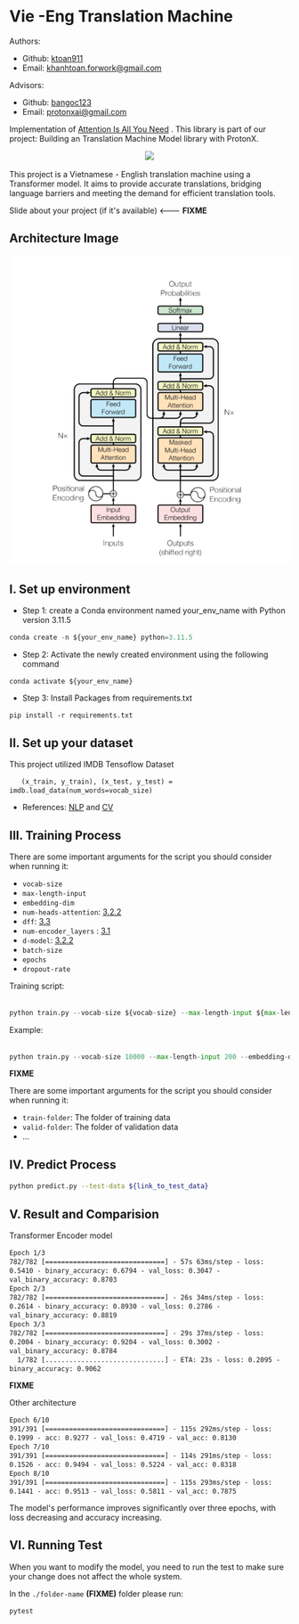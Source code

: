# Vie -Eng Translation Machine
Authors:
- Github: [ktoan911](https://github.com/ktoan911) 
- Email: khanhtoan.forwork@gmail.com 

Advisors:
- Github: [bangoc123](https://github.com/bangoc123) 
- Email: protonxai@gmail.com



Implementation of [Attention Is All You Need](https://arxiv.org/pdf/1706.03762.pdf) . This
library is part of our project: Building an Translation Machine Model library with ProtonX.

<p align="center">
    <img src='https://storage.googleapis.com/protonx-cloud-storage/transformer/protonx-transf.png' width=200 class="center">
</p>

This project is a Vietnamese - English translation machine using a Transformer model. It aims to provide accurate translations, bridging language barriers and meeting the demand for efficient translation tools.

Slide about your project (if it's available) <--- **FIXME**

## Architecture Image 

![image](assets/model_architect.png)


## I.  Set up environment
- Step 1: create a Conda environment named your_env_name with Python version 3.11.5

```python
conda create -n ${your_env_name} python=3.11.5
```

- Step 2: Activate the newly created environment using the following command
```
conda activate ${your_env_name}
```

- Step 3: Install Packages from requirements.txt

```
pip install -r requirements.txt
``` 

## II.  Set up your dataset

This project utilized IMDB Tensoflow Dataset
```
   (x_train, y_train), (x_test, y_test) = imdb.load_data(num_words=vocab_size)
```
- References: [NLP](https://github.com/bangoc123/transformer) and [CV](https://github.com/bangoc123/mlp-mixer)

## III. Training Process

There are some important arguments for the script you should consider when running it:

- `vocab-size`
- `max-length-input`
- `embedding-dim`
- `num-heads-attention`: [3.2.2](https://arxiv.org/pdf/1706.03762.pdf)
- `dff`: [3.3](https://arxiv.org/pdf/1706.03762.pdf)
- `num-encoder_layers` : [3.1](https://arxiv.org/pdf/1706.03762.pdf)
- `d-model`: [3.2.2](https://arxiv.org/pdf/1706.03762.pdf)
- `batch-size`
- `epochs` 
- `dropout-rate`

Training script:


```python

python train.py --vocab-size ${vocab-size} --max-length-input ${max-length-input} --embedding-dim ${embedding-dim} --num-heads-attention ${num-heads-attention} --dff ${dff} --num-encoder-layers ${num-encoder-layers} --d-model ${d-model} --batch-size ${batch-size} --epochs ${epochs} --learning-rate ${learning-rate} --dropout-rate ${dropout-rate}

```

Example:

```python

python train.py --vocab-size 10000 --max-length-input 200 --embedding-dim 32 --num-heads-attention 2 --dff 512 --num-encoder-layers 6 --d-model 128 --batch-size 32 --epochs 10 --learning-rate 0.01 --dropout-rate 0.1

``` 
**FIXME**

There are some important arguments for the script you should consider when running it:

- `train-folder`: The folder of training data
- `valid-folder`: The folder of validation data
- ...

## IV. Predict Process

```bash
python predict.py --test-data ${link_to_test_data}
```

## V. Result and Comparision

Transformer Encoder model
```
Epoch 1/3
782/782 [==============================] - 57s 63ms/step - loss: 0.5410 - binary_accuracy: 0.6794 - val_loss: 0.3047 - val_binary_accuracy: 0.8703
Epoch 2/3
782/782 [==============================] - 26s 34ms/step - loss: 0.2614 - binary_accuracy: 0.8930 - val_loss: 0.2786 - val_binary_accuracy: 0.8819
Epoch 3/3
782/782 [==============================] - 29s 37ms/step - loss: 0.2004 - binary_accuracy: 0.9204 - val_loss: 0.3002 - val_binary_accuracy: 0.8784
  1/782 [..............................] - ETA: 23s - loss: 0.2095 - binary_accuracy: 0.9062
```

**FIXME**

Other architecture

```
Epoch 6/10
391/391 [==============================] - 115s 292ms/step - loss: 0.1999 - acc: 0.9277 - val_loss: 0.4719 - val_acc: 0.8130
Epoch 7/10
391/391 [==============================] - 114s 291ms/step - loss: 0.1526 - acc: 0.9494 - val_loss: 0.5224 - val_acc: 0.8318
Epoch 8/10
391/391 [==============================] - 115s 293ms/step - loss: 0.1441 - acc: 0.9513 - val_loss: 0.5811 - val_acc: 0.7875
```


The model's performance improves significantly over three epochs, with loss decreasing and accuracy increasing. 


## VI. Running Test

When you want to modify the model, you need to run the test to make sure your change does not affect the whole system.

In the `./folder-name` **(FIXME)** folder please run:

```bash
pytest
```


